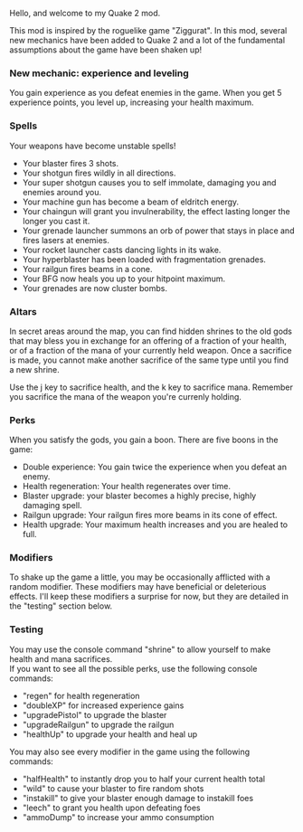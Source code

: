 Hello, and welcome to my Quake 2 mod.

This mod is inspired by the roguelike game "Ziggurat". In this mod, several new mechanics have been added to Quake 2 and a lot of the fundamental assumptions about the game have been shaken up!

### New mechanic: experience and leveling

You gain experience as you defeat enemies in the game. When you get 5 experience points, you level up, increasing your health maximum.

### Spells

Your weapons have become unstable spells!
- Your blaster fires 3 shots.
- Your shotgun fires wildly in all directions.
- Your super shotgun causes you to self immolate, damaging you and enemies around you.
- Your machine gun has become a beam of eldritch energy.
- Your chaingun will grant you invulnerability, the effect lasting longer the longer you cast it.
- Your grenade launcher summons an orb of power that stays in place and fires lasers at enemies.
- Your rocket launcher casts dancing lights in its wake.
- Your hyperblaster has been loaded with fragmentation grenades. 
- Your railgun fires beams in a cone.
- Your BFG now heals you up to your hitpoint maximum.
- Your grenades are now cluster bombs.

### Altars

In secret areas around the map, you can find hidden shrines to the old gods that may bless you in exchange for an offering of a fraction of your health, or of a fraction of the mana of your currently held weapon. Once a sacrifice is made, you cannot make another sacrifice of the same type until you find a new shrine.

Use the j key to sacrifice health, and the k key to sacrifice mana. Remember you sacrifice the mana of the weapon you're currenly holding.

### Perks

When you satisfy the gods, you gain a boon. There are five boons in the game:

- Double experience: You gain twice the experience when you defeat an enemy.
- Health regeneration: Your health regenerates over time.
- Blaster upgrade: your blaster becomes a highly precise, highly damaging spell.
- Railgun upgrade: Your railgun fires more beams in its cone of effect.
- Health upgrade: Your maximum health increases and you are healed to full.

### Modifiers

To shake up the game a little, you may be occasionally afflicted with a random modifier. These modifiers may have beneficial or deleterious effects. I'll keep these modifiers a surprise for now, but they are detailed in the "testing" section below. 

### Testing
You may use the console command "shrine" to allow yourself to make health and mana sacrifices.<br>
If you want to see all the possible perks, use the following console commands:
- "regen" for health regeneration
- "doubleXP" for increased experience gains
- "upgradePistol" to upgrade the blaster
- "upgradeRailgun" to upgrade the railgun
- "healthUp" to upgrade your health and heal up

You may also see every modifier in the game using the following commands:
- "halfHealth" to instantly drop you to half your current health total
- "wild" to cause your blaster to fire random shots
- "instakill" to give your blaster enough damage to instakill foes
- "leech" to grant you health upon defeating foes
- "ammoDump" to increase your ammo consumption